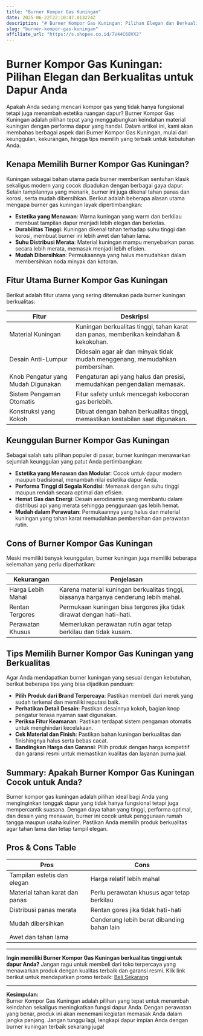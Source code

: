 ```yaml
---
title: "Burner Kompor Gas Kuningan"
date: 2025-06-22T22:10:47.013274Z
description: "# Burner Kompor Gas Kuningan: Pilihan Elegan dan Berkualitas untuk Dapur Anda..."
slug: "burner-kompor-gas-kuningan"
affiliate_url: "https://s.shopee.co.id/7V44C68VX2"
---
```

# Burner Kompor Gas Kuningan: Pilihan Elegan dan Berkualitas untuk Dapur Anda

Apakah Anda sedang mencari kompor gas yang tidak hanya fungsional tetapi juga menambah estetika ruangan dapur? Burner Kompor Gas Kuningan adalah pilihan tepat yang menggabungkan keindahan material kuningan dengan performa dapur yang handal. Dalam artikel ini, kami akan membahas berbagai aspek dari Burner Kompor Gas Kuningan, mulai dari keunggulan, kekurangan, hingga tips memilih yang terbaik untuk kebutuhan Anda.

## Kenapa Memilih Burner Kompor Gas Kuningan?

Kuningan sebagai bahan utama pada burner memberikan sentuhan klasik sekaligus modern yang cocok dipadukan dengan berbagai gaya dapur. Selain tampilannya yang menarik, burner ini juga dikenal tahan panas dan korosi, serta mudah dibersihkan. Berikut adalah beberapa alasan utama mengapa burner gas kuningan layak dipertimbangkan:

- **Estetika yang Menawan**: Warna kuningan yang warm dan berkilau membuat tampilan dapur menjadi lebih elegan dan berkelas.
- **Durabilitas Tinggi**: Kuningan dikenal tahan terhadap suhu tinggi dan korosi, membuat burner ini lebih awet dan tahan lama.
- **Suhu Distribusi Merata**: Material kuningan mampu menyebarkan panas secara lebih merata, memasak menjadi lebih efisien.
- **Mudah Dibersihkan**: Permukaannya yang halus memudahkan dalam membersihkan noda minyak dan kotoran.

## Fitur Utama Burner Kompor Gas Kuningan

Berikut adalah fitur utama yang sering ditemukan pada burner kuningan berkualitas:

| Fitur                          | Deskripsi                                                                              |
|------------------------------|-----------------------------------------------------------------------------------------|
| Material Kuningan            | Kuningan berkualitas tinggi, tahan karat dan panas, memberikan keindahan & kekokohan.  |
| Desain Anti-Lumpur           | Didesain agar air dan minyak tidak mudah menggenang, memudahkan pembersihan.          |
| Knob Pengatur yang Mudah Digunakan | Pengaturan api yang halus dan presisi, memudahkan pengendalian memasak.                 |
| Sistem Pengaman Otomatis     | Fitur safety untuk mencegah kebocoran gas berlebih.                                    |
| Konstruksi yang Kokoh        | Dibuat dengan bahan berkualitas tinggi, memastikan kestabilan saat digunakan.          |

## Keunggulan Burner Kompor Gas Kuningan

Sebagai salah satu pilihan populer di pasar, burner kuningan menawarkan sejumlah keunggulan yang patut Anda pertimbangkan:

- **Estetika yang Menawan dan Modular**: Cocok untuk dapur modern maupun tradisional, menambah nilai estetika dapur Anda.
- **Performa Tinggi di Segala Kondisi**: Memasak dengan suhu tinggi maupun rendah secara optimal dan efisien.
- **Hemat Gas dan Energi**: Desain aerodinamis yang membantu dalam distribusi api yang merata sehingga penggunaan gas lebih hemat.
- **Mudah dalam Perawatan**: Permukaannya yang halus dan material kuningan yang tahan karat memudahkan pembersihan dan perawatan rutin.

## Cons of Burner Kompor Gas Kuningan

Meski memiliki banyak keunggulan, burner kuningan juga memiliki beberapa kelemahan yang perlu diperhatikan:

| Kekurangan                     | Penjelasan                                                                            |
|------------------------------|-----------------------------------------------------------------------------------------|
| Harga Lebih Mahal            | Karena material kuningan berkualitas tinggi, biasanya harganya cenderung lebih mahal. |
| Rentan Tergores              | Permukaan kuningan bisa tergores jika tidak dirawat dengan hati-hati.                  |
| Perawatan Khusus             | Memerlukan perawatan rutin agar tetap berkilau dan tidak kusam.                      |

## Tips Memilih Burner Kompor Gas Kuningan yang Berkualitas

Agar Anda mendapatkan burner kuningan yang sesuai dengan kebutuhan, berikut beberapa tips yang bisa dijadikan panduan:

- **Pilih Produk dari Brand Terpercaya**: Pastikan membeli dari merek yang sudah terkenal dan memiliki reputasi baik.
- **Perhatikan Detail Desain**: Pastikan desainnya kokoh, bagian knop pengatur terasa nyaman saat digunakan.
- **Periksa Fitur Keamanan**: Pastikan terdapat sistem pengaman otomatis untuk menghindari kecelakaan.
- **Cek Material dan Finish**: Pastikan bahan kuningan berkualitas dan finishingnya halus serta bebas cacat.
- **Bandingkan Harga dan Garansi**: Pilih produk dengan harga kompetitif dan garansi resmi untuk memastikan kualitas dan layanan purna jual.

## Summary: Apakah Burner Kompor Gas Kuningan Cocok untuk Anda?

Burner kompor gas kuningan adalah pilihan ideal bagi Anda yang menginginkan tonggak dapur yang tidak hanya fungsional tetapi juga mempercantik suasana. Dengan daya tahan yang tinggi, performa optimal, dan desain yang menawan, burner ini cocok untuk penggunaan rumah tangga maupun usaha kuliner. Pastikan Anda memilih produk berkualitas agar tahan lama dan tetap tampil elegan.

## Pros & Cons Table

| **Pros**                              | **Cons**                                         |
|--------------------------------------|--------------------------------------------------|
| Tampilan estetis dan elegan         | Harga relatif lebih mahal                      |
| Material tahan karat dan panas      | Perlu perawatan khusus agar tetap berkilau    |
| Distribusi panas merata             | Rentan gores jika tidak hati-hati              |
| Mudah dibersihkan                   | Cenderung lebih berat dibanding bahan lain     |
| Awet dan tahan lama                 |                                                  |

---

**Ingin memiliki Burner Kompor Gas Kuningan berkualitas tinggi untuk dapur Anda?** Jangan ragu untuk membeli dari toko terpercaya yang menawarkan produk dengan kualitas terbaik dan garansi resmi. Klik link berikut untuk mendapatkan promo terbaik: [Beli Sekarang](https://s.shopee.co.id/7V44C68VX2)

---

**Kesimpulan:**  
Burner Kompor Gas Kuningan adalah pilihan yang tepat untuk menambah keindahan sekaligus meningkatkan fungsi dapur Anda. Dengan perawatan yang benar, produk ini akan menemani kegiatan memasak Anda dalam jangka panjang. Jangan tunggu lagi, lengkapi dapur impian Anda dengan burner kuningan terbaik sekarang juga!